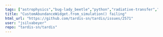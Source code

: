 ```yaml
---
tags: ["astrophysics","bug-lady_beetle","python","radiative-transfer","science","supernova"]
title: "CustomAbundanceWidget.from_simulation() failing"
html_url: "https://github.com/tardis-sn/tardis/issues/2571"
user: "jsilvabeyer"
repo: "tardis-sn/tardis"
---
```


